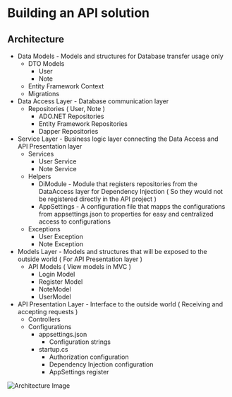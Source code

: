 # Building an API solution
## Architecture
* Data Models - Models and structures for Database transfer usage only
  * DTO Models
    * User
    * Note
  * Entity Framework Context
  * Migrations
* Data Access Layer - Database communication layer
  * Repositories ( User, Note )
    * ADO.NET Repositories
    * Entity Framework Repositories
    * Dapper Repositories
* Service Layer - Business logic layer connecting the Data Access and API Presentation layer
  * Services
    * User Service
    * Note Service
  * Helpers
    * DiModule - Module that registers repositories from the DataAccess layer for Dependency Injection ( So they would not be registered directly in the API project )
    * AppSettings - A configuration file that mapps the configurations from appsettings.json to properties for easy and centralized access to configurations
  * Exceptions
    * User Exception
    * Note Exception
* Models Layer - Models and structures that will be exposed to the outside world ( For API Presentation layer )
  * API Models ( View models in MVC )
    * Login Model
    * Register Model
    * NoteModel
    * UserModel
* API Presentation Layer - Interface to the outside world ( Receiving and accepting requests )
  * Controllers
  * Configurations
    * appsettings.json
      * Configuration strings
    * startup.cs
      * Authorization configuration
      * Dependency Injection configuration
      * AppSettings register

![Architecture Image](../img/Architecture.jpg)

